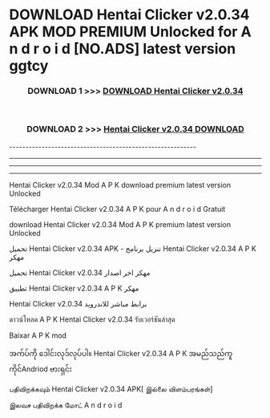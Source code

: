 # DOWNLOAD Hentai Clicker v2.0.34 APK MOD PREMIUM Unlocked for A n d r o i d [NO.ADS] latest version ggtcy 



<div align="center">

<h3>DOWNLOAD 1 >>> <a href="https://getmod2.web.app/?judul=Hentai Clicker v2.0.34">DOWNLOAD Hentai Clicker v2.0.34</a></h3><br>

<h3>DOWNLOAD 2 >>> <a href="https://getmod2.web.app/?judul=Hentai Clicker v2.0.34">Hentai Clicker v2.0.34 DOWNLOAD </a></h3>

</div>
----------------------------------------------------------

----------------------------------------------------------

----------------------------------------------------------

----------------------------------------------------------

Hentai Clicker v2.0.34 Mod A P K download premium latest version Unlocked

Télécharger Hentai Clicker v2.0.34 A P K pour A n d r o i d Gratuit

download Hentai Clicker v2.0.34 Mod A P K premium latest version Unlocked

تحميل Hentai Clicker v2.0.34 APK - تنزيل برنامج Hentai Clicker v2.0.34 A P K مهكر

تحميل Hentai Clicker v2.0.34 مهكر اخر اصدار

تطبيق Hentai Clicker v2.0.34 A P K مهكر

Hentai Clicker v2.0.34 برابط مباشر للاندرويد

ดาวน์โหลด A P K Hentai Clicker v2.0.34 รับเวอร์ชันล่าสุด

Baixar A P K mod

အက်ပ်ကို ဒေါင်းလုဒ်လုပ်ပါ။ Hentai Clicker v2.0.34 A P K အမည်သည်ကူကိုင်Andriod ဗားရှင်း

பதிவிறக்கவும் Hentai Clicker v2.0.34 APK[ இல்லை விளம்பரங்கள்] 
 
இலவச பதிவிறக்க மோட் A n d r o i d



